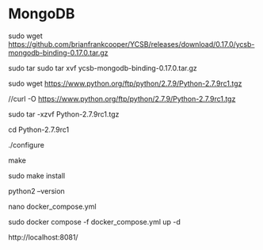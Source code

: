 # MongoDB

sudo wget https://github.com/brianfrankcooper/YCSB/releases/download/0.17.0/ycsb-mongodb-binding-0.17.0.tar.gz

sudo tar sudo tar xvf  ycsb-mongodb-binding-0.17.0.tar.gz

sudo wget https://www.python.org/ftp/python/2.7.9/Python-2.7.9rc1.tgz

//curl -O https://www.python.org/ftp/python/2.7.9/Python-2.7.9rc1.tgz

sudo tar -xzvf Python-2.7.9rc1.tgz

cd Python-2.7.9rc1

./configure

make

sudo make install

python2 –version

nano docker_compose.yml

sudo docker compose -f docker_compose.yml up -d

http://localhost:8081/
